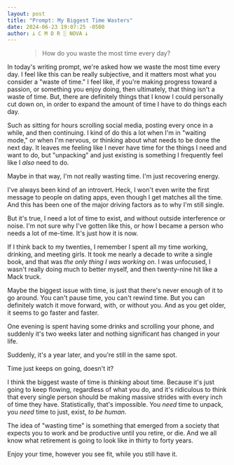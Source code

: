 ```yaml
---
layout: post
title: "Prompt: My Biggest Time Wasters"
date: 2024-06-23 19:07:25 -0500
author: 𐕣 C M D R ░ NOVA 𐕣
---
```


<!-- wp:pullquote -->
<figure class="wp-block-pullquote"><blockquote><p>How do you waste the most time every day?</p></blockquote></figure>
<!-- /wp:pullquote -->

<!-- wp:paragraph -->
<p>In today's writing prompt, we're asked how we waste the most time every day. I feel like this can be really subjective, and it matters most what you consider a "waste of time." I feel like, if you're making progress toward a passion, or something you enjoy doing, then ultimately, that thing isn't a waste of time. But, there are definitely things that I know I could personally cut down on, in order to expand the amount of time I have to do things each day.</p>
<!-- /wp:paragraph -->

<!-- wp:paragraph -->
<p>Such as sitting for hours scrolling social media, posting every once in a while, and then continuing. I kind of do this a lot when I'm in "waiting mode," or when I'm nervous, or thinking about what needs to be done the next day. It leaves me feeling like I never have time for the things I need and want to do, but "unpacking" and just existing is something I frequently feel like I <em>also</em> need to do.</p>
<!-- /wp:paragraph -->

<!-- wp:paragraph -->
<p>Maybe in that way, I'm not really wasting time. I'm just recovering energy.</p>
<!-- /wp:paragraph -->

<!-- wp:paragraph -->
<p>I've always been kind of an introvert. Heck, I won't even write the first message to people on dating apps, even though I get matches all the time. And this has been one of the major driving factors as to why I'm still single.</p>
<!-- /wp:paragraph -->

<!-- wp:paragraph -->
<p>But it's true, I need a lot of time to exist, and without outside interference or noise. I'm not sure why I've gotten like this, or how I became a person who needs a lot of me-time. It's just how it is now.</p>
<!-- /wp:paragraph -->

<!-- wp:paragraph -->
<p>If I think back to my twenties, I remember I spent all my time working, drinking, and meeting girls. It took me nearly a decade to write a single book, and that was <em>the only thing I was working on</em>. I was unfocused, I wasn't really doing much to better myself, and then twenty-nine hit like a Mack truck.</p>
<!-- /wp:paragraph -->

<!-- wp:paragraph -->
<p>Maybe the biggest issue with time, is just that there's never enough of it to go around. You can't pause time, you can't rewind time. But you can definitely watch it move forward, with, or without you. And as you get older, it seems to go faster and faster.</p>
<!-- /wp:paragraph -->

<!-- wp:paragraph -->
<p>One evening is spent having some drinks and scrolling your phone, and suddenly it's two weeks later and nothing significant has changed in your life.</p>
<!-- /wp:paragraph -->

<!-- wp:paragraph -->
<p>Suddenly, it's a year later, and you're still in the same spot.</p>
<!-- /wp:paragraph -->

<!-- wp:paragraph -->
<p>Time just keeps on going, doesn't it?</p>
<!-- /wp:paragraph -->

<!-- wp:paragraph -->
<p>I think the biggest waste of time is <em>thinking</em> about time. Because it's just going to keep flowing, regardless of what you do, and it's ridiculous to think that every single person should be making massive strides with every inch of time they have. Statistically, that's impossible. You <em>need</em> time to unpack, you <em>need</em> time to just, exist, <em>to be human</em>.</p>
<!-- /wp:paragraph -->

<!-- wp:paragraph -->
<p>The idea of "wasting time" is something that emerged from a society that expects you to work and be productive until you retire, or die. And we all know what retirement is going to look like in thirty to forty years.</p>
<!-- /wp:paragraph -->

<!-- wp:paragraph -->
<p>Enjoy your time, however you see fit, while you still have it.</p>
<!-- /wp:paragraph -->